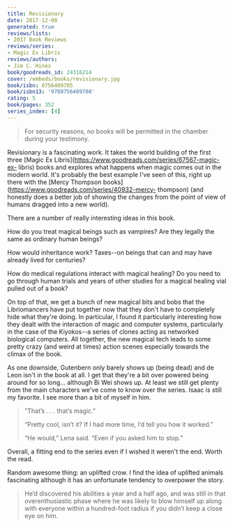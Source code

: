 ```yaml
---
title: Revisionary
date: 2017-12-08
generated: true
reviews/lists:
- 2017 Book Reviews
reviews/series:
- Magic Ex Libris
reviews/authors:
- Jim C. Hines
book/goodreads_id: 24316214
cover: /embeds/books/revisionary.jpg
book/isbn: 0756409705
book/isbn13: '9780756409708'
rating: 5
book/pages: 352
series_index: [4]
---
```

> For security reasons, no books will be permitted in the chamber during your testimony.

Revisionary is a fascinating work. It takes the world building of the first three [Magic Ex Libris](https://www.goodreads.com/series/67567-magic-ex- libris) books and explores what happens when magic comes out in the modern world. It's probably the best example I've seen of this, right up there with the [Mercy Thompson books](https://www.goodreads.com/series/40932-mercy- thompson) (and honestly does a better job of showing the changes from the point of view of humans dragged into a new world).  

<!--more-->

There are a number of really interesting ideas in this book.  

How do you treat magical beings such as vampires? Are they legally the same as ordinary human beings?  

How would inheritance work? Taxes--on beings that can and may have already lived for centuries?  

How do medical regulations interact with magical healing? Do you need to go through human trials and years of other studies for a magical healing vial pulled out of a book?  

On top of that, we get a bunch of new magical bits and bobs that the Libriomancers have put together now that they don't have to completely hide what they're doing. In particular, I found it particularly interesting how they dealt with the interaction of magic and computer systems, particularly in the case of the Kiyokos--a series of clones acting as networked biological computers. All together, the new magical tech leads to some pretty crazy (and weird at times) action scenes especially towards the climax of the book.  

As one downside, Gutenbern only barely shows up (being dead) and de Leon isn't in the book at all. I get that they're a bit over powered being around for so long... although Bi Wei shows up. At least we still get plenty from the main characters we've come to know over the series. Isaac is still my favorite. I see more than a bit of myself in him.  

> “That’s . . . that’s magic.”  
>
> “Pretty cool, isn’t it? If I had more time, I’d tell you how it worked.”  
>
> “He would,” Lena said. “Even if you asked him to stop.”  

Overall, a fitting end to the series even if I wished it weren't the end. Worth the read.  

Random awesome thing: an uplifted crow. I find the idea of uplifted animals fascinating although it has an unfortunate tendency to overpower the story.  

> He’d discovered his abilities a year and a half ago, and was still in that overenthusiastic phase where he was likely to blow himself up along with everyone within a hundred-foot radius if you didn’t keep a close eye on him.